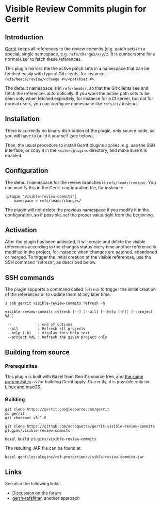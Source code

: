 # Visible Review Commits plugin for Gerrit

## Introduction


[Gerrit](https://www.gerritcodereview.com/) keeps all references to the review commits (e.g. patch sets) in a special, single namespace, e.g. ```refs/changes/x/y/z```. It is cumbersome for a normal user to fetch these references.

This plugin mirrors the the active patch sets in a namespace that can be fetched easily with typical Git clients, for instance:
```refs/heads/review/<change #>/<patchset #>```. 

The default namespace is in `refs/heads/`, so that the Git clients see and fetch the references automatically. If you want the active path sets to be seen only when fetched explicitely, for instance for a CI server, but not for normal users, you can configure namespace like `refs/ci/` instead.

## Installation

There is currently no binary distribution of the plugin, only source code, so you will have to build it yourself (see below).

Then, the usual procedure to install Gerrit plugins applies, e.g. use the SSH interface, or copy it in the ```<site>/plugins``` directory, and make sure it is enabled.


## Configuration

The default namespace for the review branches is ```refs/heads/review/```.
You can modify this in the Gerrit configuration file, for instance:

```
[plugin "visible-review-commits"]    
    namespace = refs/heads/changes/
```

The plugin will not delete the previous namespace if you modify it in the configuration, so if possible, set the proper value right from the beginning.

## Activation

After the plugin has been activated, it will create and delete the visible references according to the changes status every time another reference is modified in the project, for instance when changes are patched, abandoned or merged. To trigger the initial creation of the visible references, use the SSH command "refresh", as described below. 

## SSH commands

The plugin supports a command called `refresh` to trigger the initial creation of the references or to update them at any later time.

```
$ ssh gerrit visible-review-commits refresh -h

visible-review-commits refresh [--] [--all] [--help (-h)] [--project VAL]

 --            : end of options
 --all         : Refresh all projects
 --help (-h)   : display this help text
 --project VAL : Refresh the given project only
```

## Building from source

### Prerequisites

This plugin is built with Bazel from Gerrit's source tree, and [the same prerequisites](https://gerrit-review.googlesource.com/Documentation/dev-bazel.html) as for building Gerrit apply. Currently, it is possible only on Linux and macOS.

### Building

```
git clone https://gerrit.googlesource.com/gerrit
cd gerrit
git checkout v3.1.0

git clone https://github.com/ocroquette/gerrit-visible-review-commits plugins/visible-review-commits

bazel build plugins/visible-review-commits
```

The resulting JAR file can be found at:

```
bazel-genfiles/plugins/ref-protection/visible-review-commits.jar
```

## Links

See also the following links:

* [Discussion on the forum](https://groups.google.com/forum/#!topic/repo-discuss/7QgLHhK6Qw0)
* [gerrit-refsfilter](https://github.com/GerritForge/gerrit-refsfilter), another approach


